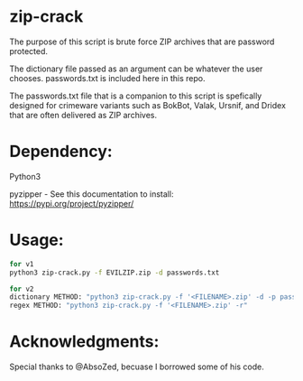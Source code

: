   
# zip-crack
The purpose of this script is brute force ZIP archives that are password protected. 

The dictionary file passed as an argument can be whatever the user chooses. passwords.txt is included here in this repo.

The passwords.txt file that is a companion to this script is spefically designed for crimeware variants such as BokBot, Valak, Ursnif, and Dridex that are often delivered as ZIP archives.

# Dependency:
Python3

pyzipper - See this documentation to install: https://pypi.org/project/pyzipper/

# Usage: 

```sh
for v1
python3 zip-crack.py -f EVILZIP.zip -d passwords.txt

for v2
dictionary METHOD: "python3 zip-crack.py -f '<FILENAME>.zip' -d -p passwords.txt"
regex METHOD: "python3 zip-crack.py -f '<FILENAME>.zip' -r"
```

# Acknowledgments: 
Special thanks to @AbsoZed, becuase I borrowed some of his code. 
